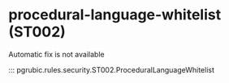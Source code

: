 # procedural-language-whitelist (ST002)

Automatic fix is not available

::: pgrubic.rules.security.ST002.ProceduralLanguageWhitelist
